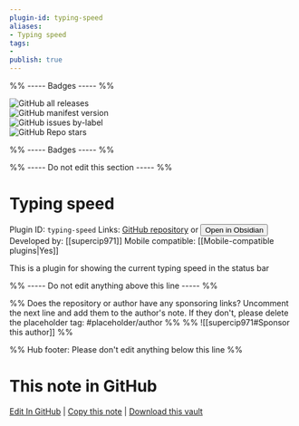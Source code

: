 ```yaml
---
plugin-id: typing-speed
aliases:
- Typing speed
tags: 
- 
publish: true
---
```


%% ----- Badges ----- %%

![GitHub all releases](https://img.shields.io/github/downloads/supercip971/obsidian-typing-speed/total?color=573E7A&logo=github&style=for-the-badge)   
![GitHub manifest version](https://img.shields.io/github/manifest-json/v/supercip971/obsidian-typing-speed?color=573E7A&logo=github&style=for-the-badge)   
![GitHub issues by-label](https://img.shields.io/github/issues/supercip971/obsidian-typing-speed/help%20wanted?color=573E7A&logo=github&style=for-the-badge)   
![GitHub Repo stars](https://img.shields.io/github/stars/supercip971/obsidian-typing-speed?color=573E7A&logo=github&style=for-the-badge)

%% ----- Badges ----- %%

%% ----- Do not edit this section ----- %%

# Typing speed

Plugin ID: `typing-speed`
Links: [GitHub repository](https://github.com/supercip971/obsidian-typing-speed) or [<button id=HH>Open in Obsidian</button>](obsidian://show-plugin?id=typing-speed)
Developed by: [[supercip971]]
Mobile compatible: [[Mobile-compatible plugins|Yes]]

This is a plugin for showing the current typing speed in the status bar

%% ----- Do not edit anything above this line ----- %% 

%% Does the repository or author have any sponsoring links? Uncomment the next line and add them to the author's note. If they don't, please delete the placeholder tag: #placeholder/author %%
%% ![[supercip971#Sponsor this author]] %%

%% Hub footer: Please don't edit anything below this line %%

# This note in GitHub

<span class="git-footer">[Edit In GitHub](https://github.dev/obsidian-community/obsidian-hub/blob/main/02%20-%20Community%20Expansions/02.05%20All%20Community%20Expansions/Plugins/typing-speed.md "git-hub-edit-note") | [Copy this note](https://raw.githubusercontent.com/obsidian-community/obsidian-hub/main/02%20-%20Community%20Expansions/02.05%20All%20Community%20Expansions/Plugins/typing-speed.md "git-hub-copy-note") | [Download this vault](https://github.com/obsidian-community/obsidian-hub/archive/refs/heads/main.zip "git-hub-download-vault") </span>
